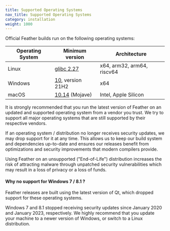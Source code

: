 ```yaml
---
title: Supported Operating Systems
nav_title: Supported Operating Systems
category: installation
weight: 1000
---
```


Official Feather builds run on the following operating systems:

| Operating System | Minimum version                                            | Architecture               | 
|------------------|------------------------------------------------------------|----------------------------|
| Linux            | [glibc 2.27](https://repology.org/project/glibc/versions)  | x64, arm32, arm64, riscv64 |
| Windows          | [10](https://endoflife.date/windows), version 21H2         | x64                        |
| macOS            | [10.14](https://endoflife.date/macos) (Mojave)             | Intel, Apple Silicon       |

It is strongly recommended that you run the latest version of Feather on an updated and supported operating system from 
a vendor you trust.
We try to support all major operating systems that are still supported by their respective vendors. 

If an operating system / distribution no longer receives security updates, we may drop support for it at any time. 
This allows us to keep our build system and dependencies up-to-date and ensures our releases benefit from optimizations 
and security improvements that modern compilers provide.

Using Feather on an unsupported ("End-of-Life") distribution increases the risk of attracting malware through unpatched 
security vulnerabilities which may result in a loss of privacy or a loss of funds.

#### Why no support for Windows 7 / 8.1 ?

Feather releases are built using the latest version of Qt, which dropped support for these operating systems.

Windows 7 and 8.1 stopped receiving security updates since January 2020 and January 2023, respectively.
We highly recommend that you update your machine to a newer version of Windows, or switch to a Linux distribution.
